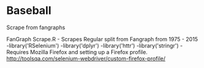 # Baseball

Scrape from fangraphs

FanGraph Scrape.R - Scrapes Regular split from Fangraph from 1975 - 2015
  -library('RSelenium')
  -library('dplyr')
  -library('httr')
  -library('stringr')
  -Requires Mozilla Firefox and setting up a Firefox profile. http://toolsqa.com/selenium-webdriver/custom-firefox-profile/

